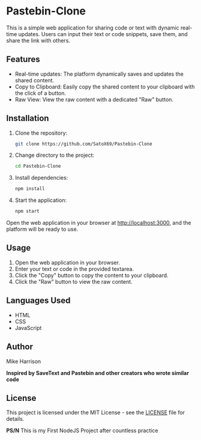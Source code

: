 # Pastebin-Clone

This is a simple web application for sharing code or text with dynamic real-time updates. Users can input their text or code snippets, save them, and share the link with others.

## Features

- Real-time updates: The platform dynamically saves and updates the shared content.
- Copy to Clipboard: Easily copy the shared content to your clipboard with the click of a button.
- Raw View: View the raw content with a dedicated "Raw" button.

## Installation

1. Clone the repository:

   ```bash
   git clone https://github.com/SatoX69/Pastebin-Clone
   ```

2. Change directory to the project:

   ```bash
   cd Pastebin-Clone
   ```

3. Install dependencies:

   ```bash
   npm install
   ```

4. Start the application:

   ```bash
   npm start
   ```

Open the web application in your browser at [http://localhost:3000](http://localhost:3000), and the platform will be ready to use.

## Usage

1. Open the web application in your browser.
2. Enter your text or code in the provided textarea.
3. Click the "Copy" button to copy the content to your clipboard.
4. Click the "Raw" button to view the raw content.

## Languages Used

- HTML
- CSS
- JavaScript

## Author

Mike Harrison

**Inspired by SaveText and Pastebin and other creators who wrote similar code**

## License

This project is licensed under the MIT License - see the [LICENSE](LICENSE) file for details.

**PS/N**
This is my First NodeJS Project after countless practice
